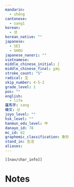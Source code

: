 ```yaml
---
mandarin:
  - shēng
cantonese:
  - sang1
korean:
  - 생
korean_native: ""
japanese:
  - SEI
  - SHOU
japanese_nanori: ""
vietnamese:
middle_chinese_initial: ʃ
middle_chinese_final: ɣæŋ
stroke_count: "5"
radical: 生
skip_number: 4-5-2
grade_level: 1
pos: ""
english:
  - life
羅馬字: sang
韓文: 상
joyo_level: ""
hsk_level: ""
hanmun_edu_level: 中
danayo_id: 78
mc_id: 62
graphemic_classification: 象形
stand_in: 生活
aliases:
---
```

```meta-bind-embed
[[nav/char_info]]
```

# Notes
